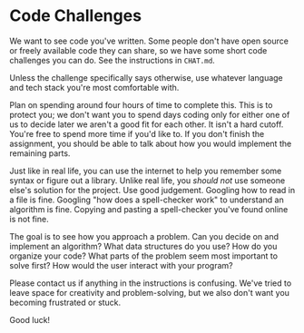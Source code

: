 # Code Challenges

We want to see code you've written. Some people don't have open source or freely available code they can share, so we have some short code challenges you can do. See the instructions in `CHAT.md`.

Unless the challenge specifically says otherwise, use whatever language and tech stack you're most comfortable with.

Plan on spending around four hours of time to complete this. This is to protect you; we don't want you to spend days coding only for either one of us to decide later we aren't a good fit for each other. It isn't a hard cutoff. You're free to spend more time if you'd like to. If you don't finish the assignment, you should be able to talk about how you would implement the remaining parts.

Just like in real life, you can use the internet to help you remember some syntax or figure out a library. Unlike real life, you *should not* use someone else's solution for the project. Use good judgement. Googling how to read in a file is fine. Googling "how does a spell-checker work" to understand an algorithm is fine. Copying and pasting a spell-checker you've found online is not fine.

The goal is to see how you approach a problem. Can you decide on and implement an algorithm? What data structures do you use? How do you organize your code? What parts of the problem seem most important to solve first? How would the user interact with your program?

Please contact us if anything in the instructions is confusing. We've tried to leave space for creativity and problem-solving, but we also don't want you becoming frustrated or stuck.

Good luck!
